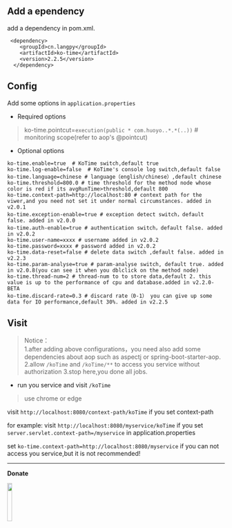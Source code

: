 ## Add a ependency

add a dependency in pom.xml.


```
 <dependency>
    <groupId>cn.langpy</groupId>
    <artifactId>ko-time</artifactId>
    <version>2.2.5</version>
  </dependency>
```

## Config

Add some options in `application.properties`

* Required options

> 
> ko-time.pointcut=`execution(public * com.huoyo..*.*(..))` # monitoring scope(refer to aop's @pointcut)
>


* Optional options

```
ko-time.enable=true  # KoTime switch,default true
ko-time.log-enable=false  # KoTime's console log switch,default false
ko-time.language=chinese # language（english/chinese）,default chinese  
ko-time.threshold=800.0 # time threshold for the method node whose color is red if its avgRunTime>threshold,default 800  
ko-time.context-path=http://localhost:80 # context path for the viwer,and you need not set it under normal circumstances. added in v2.0.1
ko-time.exception-enable=true # exception detect switch，default false. added in v2.0.0
ko-time.auth-enable=true # authentication switch，default false. added in v2.0.2
ko-time.user-name=xxxx # username added in v2.0.2 
ko-time.password=xxxx # password added in v2.0.2 
ko-time.data-reset=false # delete data switch ,default false. added in v2.2.3
ko-time.param-analyse=true # param-analyse switch, default true. added in v2.0.8(you can see it when you dblclick on the method node) 
ko-time.thread-num=2 # thread-num to to store data,default 2. this value is up to the performance of cpu and database.added in v2.2.0-BETA
ko-time.discard-rate=0.3 # discard rate（0-1） you can give up some data for IO performance,default 30%. added in v2.2.5
```

## Visit

> Notice：    
> 1.after adding above configurations，you need also add some dependencies about aop such as aspectj or spring-boot-starter-aop.   
> 2.allow `/koTime` and `/koTime/**` to access you service without authorization 
> 3.stop here,you done all jobs.  
                                   


* run you service and visit `/koTime`



> use chrome or edge

visit `http://localhost:8080/context-path/koTime`  if you set context-path

for example: visit `http://localhost:8080/myservice/koTime` if you set `server.servlet.context-path=/myservice` in application.properties

set `ko-time.context-path=http://localhost:8080/myservice` if you can not access you service,but it is not recommended!


---


**Donate**

<img src="v202/pay.jpg"  width="15%" height="15%">


